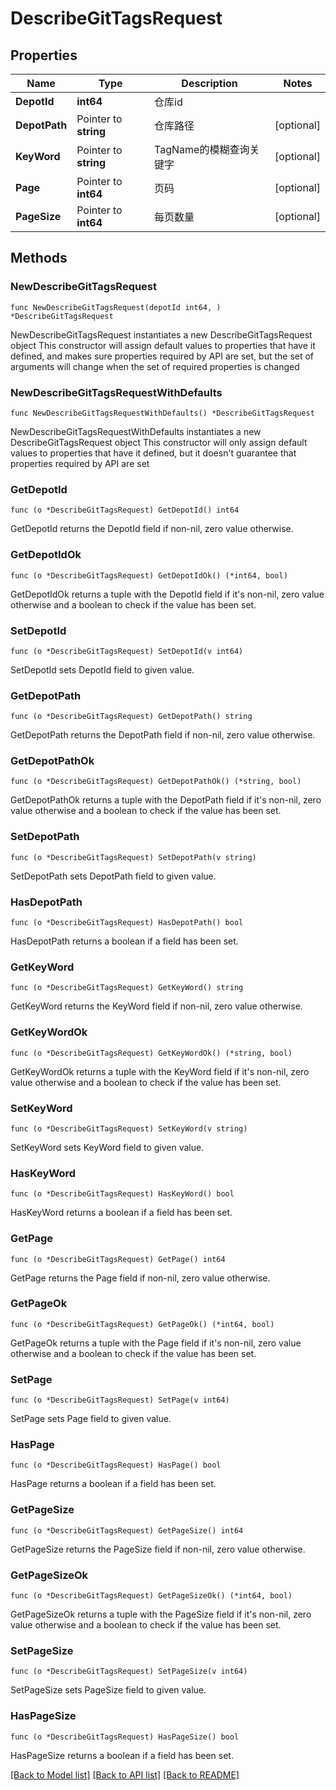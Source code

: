 # DescribeGitTagsRequest

## Properties

Name | Type | Description | Notes
------------ | ------------- | ------------- | -------------
**DepotId** | **int64** | 仓库id | 
**DepotPath** | Pointer to **string** | 仓库路径 | [optional] 
**KeyWord** | Pointer to **string** | TagName的模糊查询关键字 | [optional] 
**Page** | Pointer to **int64** | 页码 | [optional] 
**PageSize** | Pointer to **int64** | 每页数量 | [optional] 

## Methods

### NewDescribeGitTagsRequest

`func NewDescribeGitTagsRequest(depotId int64, ) *DescribeGitTagsRequest`

NewDescribeGitTagsRequest instantiates a new DescribeGitTagsRequest object
This constructor will assign default values to properties that have it defined,
and makes sure properties required by API are set, but the set of arguments
will change when the set of required properties is changed

### NewDescribeGitTagsRequestWithDefaults

`func NewDescribeGitTagsRequestWithDefaults() *DescribeGitTagsRequest`

NewDescribeGitTagsRequestWithDefaults instantiates a new DescribeGitTagsRequest object
This constructor will only assign default values to properties that have it defined,
but it doesn't guarantee that properties required by API are set

### GetDepotId

`func (o *DescribeGitTagsRequest) GetDepotId() int64`

GetDepotId returns the DepotId field if non-nil, zero value otherwise.

### GetDepotIdOk

`func (o *DescribeGitTagsRequest) GetDepotIdOk() (*int64, bool)`

GetDepotIdOk returns a tuple with the DepotId field if it's non-nil, zero value otherwise
and a boolean to check if the value has been set.

### SetDepotId

`func (o *DescribeGitTagsRequest) SetDepotId(v int64)`

SetDepotId sets DepotId field to given value.


### GetDepotPath

`func (o *DescribeGitTagsRequest) GetDepotPath() string`

GetDepotPath returns the DepotPath field if non-nil, zero value otherwise.

### GetDepotPathOk

`func (o *DescribeGitTagsRequest) GetDepotPathOk() (*string, bool)`

GetDepotPathOk returns a tuple with the DepotPath field if it's non-nil, zero value otherwise
and a boolean to check if the value has been set.

### SetDepotPath

`func (o *DescribeGitTagsRequest) SetDepotPath(v string)`

SetDepotPath sets DepotPath field to given value.

### HasDepotPath

`func (o *DescribeGitTagsRequest) HasDepotPath() bool`

HasDepotPath returns a boolean if a field has been set.

### GetKeyWord

`func (o *DescribeGitTagsRequest) GetKeyWord() string`

GetKeyWord returns the KeyWord field if non-nil, zero value otherwise.

### GetKeyWordOk

`func (o *DescribeGitTagsRequest) GetKeyWordOk() (*string, bool)`

GetKeyWordOk returns a tuple with the KeyWord field if it's non-nil, zero value otherwise
and a boolean to check if the value has been set.

### SetKeyWord

`func (o *DescribeGitTagsRequest) SetKeyWord(v string)`

SetKeyWord sets KeyWord field to given value.

### HasKeyWord

`func (o *DescribeGitTagsRequest) HasKeyWord() bool`

HasKeyWord returns a boolean if a field has been set.

### GetPage

`func (o *DescribeGitTagsRequest) GetPage() int64`

GetPage returns the Page field if non-nil, zero value otherwise.

### GetPageOk

`func (o *DescribeGitTagsRequest) GetPageOk() (*int64, bool)`

GetPageOk returns a tuple with the Page field if it's non-nil, zero value otherwise
and a boolean to check if the value has been set.

### SetPage

`func (o *DescribeGitTagsRequest) SetPage(v int64)`

SetPage sets Page field to given value.

### HasPage

`func (o *DescribeGitTagsRequest) HasPage() bool`

HasPage returns a boolean if a field has been set.

### GetPageSize

`func (o *DescribeGitTagsRequest) GetPageSize() int64`

GetPageSize returns the PageSize field if non-nil, zero value otherwise.

### GetPageSizeOk

`func (o *DescribeGitTagsRequest) GetPageSizeOk() (*int64, bool)`

GetPageSizeOk returns a tuple with the PageSize field if it's non-nil, zero value otherwise
and a boolean to check if the value has been set.

### SetPageSize

`func (o *DescribeGitTagsRequest) SetPageSize(v int64)`

SetPageSize sets PageSize field to given value.

### HasPageSize

`func (o *DescribeGitTagsRequest) HasPageSize() bool`

HasPageSize returns a boolean if a field has been set.


[[Back to Model list]](../README.md#documentation-for-models) [[Back to API list]](../README.md#documentation-for-api-endpoints) [[Back to README]](../README.md)


